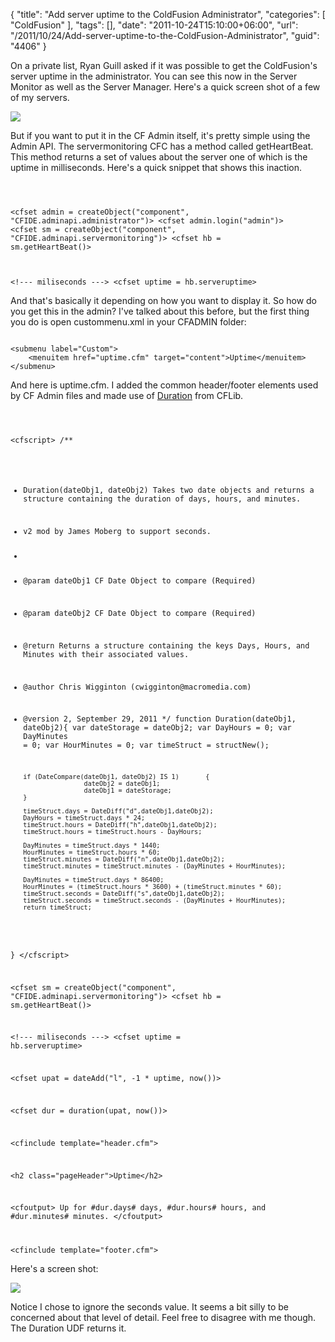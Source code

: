 {
	"title": "Add server uptime to the ColdFusion Administrator",
	"categories": [
		"ColdFusion"
	],
	"tags": [],
	"date": "2011-10-24T15:10:00+06:00",
	"url": "/2011/10/24/Add-server-uptime-to-the-ColdFusion-Administrator",
	"guid": "4406"
}

On a private list, Ryan Guill asked if it was possible to get the ColdFusion's server uptime in the administrator. You can see this now in the Server Monitor as well as the Server Manager. Here's a quick screen shot of a few of my servers.
<!--more-->
<p>

<img src="http://www.raymondcamden.com/images/ScreenClip207.png" />

<p>

But if you want to put it in the CF Admin itself, it's pretty simple using the Admin API. The servermonitoring CFC has a method called getHeartBeat. This method returns a set of values about the server one of which is the uptime in milliseconds.  Here's a quick snippet that shows this inaction.

<p>

<code>

&lt;cfset admin = createObject("component", "CFIDE.adminapi.administrator")&gt;
&lt;cfset admin.login("admin")&gt;
&lt;cfset sm = createObject("component", "CFIDE.adminapi.servermonitoring")&gt;
&lt;cfset hb = sm.getHeartBeat()&gt;

&lt;!--- miliseconds ---&gt;
&lt;cfset uptime = hb.serveruptime&gt;
</code>

<p>

And that's basically it depending on how you want to display it. So how do you get this in the admin? I've talked about this before, but the first thing you do is open custommenu.xml in your CFADMIN folder:

<p>

<code>
&lt;submenu label="Custom"&gt;
	&lt;menuitem href="uptime.cfm" target="content"&gt;Uptime&lt;/menuitem&gt;
&lt;/submenu&gt;
</code>

<p>

And here is uptime.cfm. I added the common header/footer elements used by CF Admin files and made use of <a href="http://cflib.org/udf/duration">Duration</a> from CFLib.

<p>

<code>

&lt;cfscript&gt;
/**
 * Duration(dateObj1, dateObj2)
Takes two date objects and returns a structure containing the duration of days, hours, and minutes.
 * v2 mod by James Moberg to support seconds.
 * 
 * @param dateObj1  	 CF Date Object to compare (Required)
 * @param dateObj2  	 CF Date Object to compare (Required)
 * @return Returns a structure containing the keys Days, Hours, and Minutes with their associated values. 
 * @author Chris Wigginton (&#99;&#119;&#105;&#103;&#103;&#105;&#110;&#116;&#111;&#110;&#64;&#109;&#97;&#99;&#114;&#111;&#109;&#101;&#100;&#105;&#97;&#46;&#99;&#111;&#109;) 
 * @version 2, September 29, 2011 
 */
function Duration(dateObj1, dateObj2){
       var dateStorage = dateObj2;
       var DayHours = 0;
       var DayMinutes = 0;
       var HourMinutes = 0;
       var timeStruct = structNew();

       if (DateCompare(dateObj1, dateObj2) IS 1)       {
                       dateObj2 = dateObj1;
                       dateObj1 = dateStorage;
       }

       timeStruct.days = DateDiff("d",dateObj1,dateObj2);
       DayHours = timeStruct.days * 24;
       timeStruct.hours = DateDiff("h",dateObj1,dateObj2);
       timeStruct.hours = timeStruct.hours - DayHours;

       DayMinutes = timeStruct.days * 1440;
       HourMinutes = timeStruct.hours * 60;
       timeStruct.minutes = DateDiff("n",dateObj1,dateObj2);
       timeStruct.minutes = timeStruct.minutes - (DayMinutes + HourMinutes);

       DayMinutes = timeStruct.days * 86400;
       HourMinutes = (timeStruct.hours * 3600) + (timeStruct.minutes * 60);
       timeStruct.seconds = DateDiff("s",dateObj1,dateObj2);
       timeStruct.seconds = timeStruct.seconds - (DayMinutes + HourMinutes);
       return timeStruct;
}
&lt;/cfscript&gt;

&lt;cfset sm = createObject("component", "CFIDE.adminapi.servermonitoring")&gt;
&lt;cfset hb = sm.getHeartBeat()&gt;

&lt;!--- miliseconds ---&gt;
&lt;cfset uptime = hb.serveruptime&gt;

&lt;cfset upat = dateAdd("l", -1 * uptime, now())&gt;

&lt;cfset dur = duration(upat, now())&gt;

&lt;cfinclude template="header.cfm"&gt;

&lt;h2 class="pageHeader"&gt;Uptime&lt;/h2&gt;

&lt;cfoutput&gt;
Up for #dur.days# days, #dur.hours# hours, and #dur.minutes# minutes.
&lt;/cfoutput&gt;

&lt;cfinclude template="footer.cfm"&gt;
</code>

<p>

Here's a screen shot:

<p>

<img src="http://www.coldfusionjedi.com/images/ScreenClip208.png" />

<p>

Notice I chose to ignore the seconds value. It seems a bit silly to be concerned about that level of detail. Feel free to disagree with me though. The Duration UDF returns it.